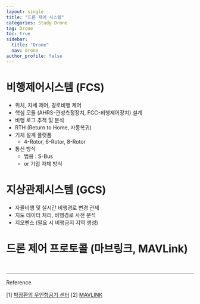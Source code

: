 ```yaml
---
layout: single
title: "드론 제어 시스템"
categories: Study Drone
tag: Drone
toc: true
sidebar:
  title: "Drone"
  nav: drone
author_profile: false
---
```


# 비행제어시스템 (FCS)
- 위치, 자세 제어, 경로비행 제어
- 핵심 모듈 (AHRS-관성측정장치, FCC-비행제어장치) 설계
- 비행 로그 추적 및 분석
- RTH (Return to Home, 자동복귀)
- 기체 설계 플랫폼
  - 4-Rotor, 6-Rotor, 8-Rotor
- 통신 방식
  - 범용 : S-Bus
  - or 기업 자체 방식


# 지상관제시스템 (GCS)
- 자율비행 및 실시간 비행경로 변경 관제
- 지도 데이터 처리, 비행경로 사전 분석
- 지오펜스 (필요 시 비행금지 지역 생성)

# 드론 제어 프로토콜 (마브링크, MAVLink)

<br>

---
Reference

[1] [박장환의 무인항공기 센터](http://www.uavcenter.com/)
[2] [MAVLINK](https://mavlink.io/kr/)